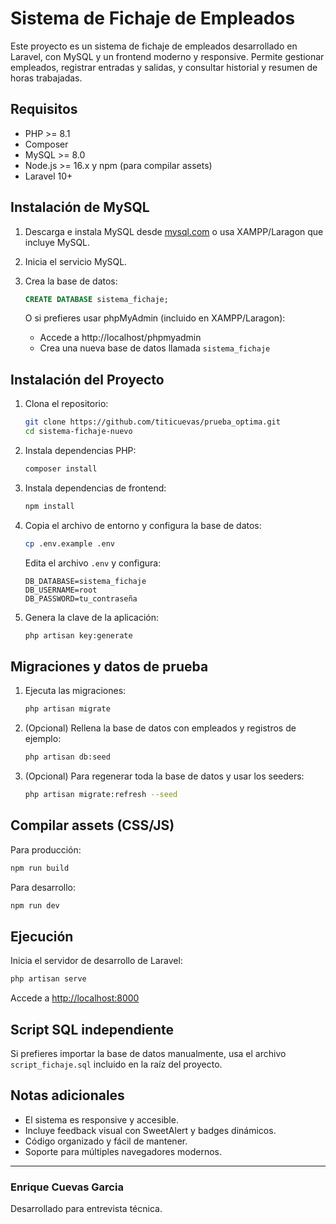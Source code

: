 # Sistema de Fichaje de Empleados

Este proyecto es un sistema de fichaje de empleados desarrollado en Laravel, con MySQL y un frontend moderno y responsive. Permite gestionar empleados, registrar entradas y salidas, y consultar historial y resumen de horas trabajadas.

## Requisitos
- PHP >= 8.1
- Composer
- MySQL >= 8.0
- Node.js >= 16.x y npm (para compilar assets)
- Laravel 10+

## Instalación de MySQL

1. Descarga e instala MySQL desde [mysql.com](https://dev.mysql.com/downloads/) o usa XAMPP/Laragon que incluye MySQL.
2. Inicia el servicio MySQL.
3. Crea la base de datos:

   ```sql
   CREATE DATABASE sistema_fichaje;
   ```

   O si prefieres usar phpMyAdmin (incluido en XAMPP/Laragon):
   - Accede a http://localhost/phpmyadmin
   - Crea una nueva base de datos llamada `sistema_fichaje`

## Instalación del Proyecto

1. Clona el repositorio:
   ```bash
   git clone https://github.com/titicuevas/prueba_optima.git
   cd sistema-fichaje-nuevo
   ```

2. Instala dependencias PHP:
   ```bash
   composer install
   ```

3. Instala dependencias de frontend:
   ```bash
   npm install
   ```

4. Copia el archivo de entorno y configura la base de datos:
   ```bash
   cp .env.example .env
   ```
   Edita el archivo `.env` y configura:
   ```env
   DB_DATABASE=sistema_fichaje
   DB_USERNAME=root
   DB_PASSWORD=tu_contraseña
   ```

5. Genera la clave de la aplicación:
   ```bash
   php artisan key:generate
   ```

## Migraciones y datos de prueba

1. Ejecuta las migraciones:
   ```bash
   php artisan migrate
   ```

2. (Opcional) Rellena la base de datos con empleados y registros de ejemplo:
   ```bash
   php artisan db:seed
   ```

3. (Opcional) Para regenerar toda la base de datos y usar los seeders:
   ```bash
   php artisan migrate:refresh --seed
   ```

## Compilar assets (CSS/JS)

Para producción:
```bash
npm run build
```

Para desarrollo:
```bash
npm run dev
```

## Ejecución

Inicia el servidor de desarrollo de Laravel:
```bash
php artisan serve
```

Accede a [http://localhost:8000](http://localhost:8000)

## Script SQL independiente

Si prefieres importar la base de datos manualmente, usa el archivo `script_fichaje.sql` incluido en la raíz del proyecto.

## Notas adicionales

- El sistema es responsive y accesible.
- Incluye feedback visual con SweetAlert y badges dinámicos.
- Código organizado y fácil de mantener.
- Soporte para múltiples navegadores modernos.

---

### Enrique Cuevas Garcia
Desarrollado para entrevista técnica.
